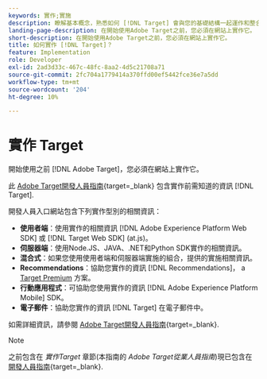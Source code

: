 ```yaml
---
keywords: 實作;實施
description: 瞭解基本概念，熟悉如何 [!DNL Target] 會與您的基礎結構一起運作和整合，並瞭解如何追蹤訪客。
landing-page-description: 在開始使用Adobe Target之前，您必須在網站上實作它。
short-description: 在開始使用Adobe Target之前，您必須在網站上實作它。
title: 如何實作 [!DNL Target]？
feature: Implementation
role: Developer
exl-id: 2ad3d33c-467c-48fc-8aa2-4d5c21708a71
source-git-commit: 2fc704a1779414a370ffd00ef5442fce36e7a5dd
workflow-type: tm+mt
source-wordcount: '204'
ht-degree: 10%

---
```


# 實作 Target

開始使用之前 [!DNL Adobe Target]，您必須在網站上實作它。

此 [Adobe Target開發人員指南](https://experienceleague.adobe.com/docs/target-dev/developer/overview.html){target=_blank} 包含實作前需知道的資訊 [!DNL Target].

開發人員入口網站包含下列實作型別的相關資訊：

* **使用者端**：使用實作的相關資訊 [!DNL Adobe Experience Platform Web SDK] 或 [!DNL Target Web SDK] (at.js)。
* **伺服器端**：使用Node.JS、JAVA、.NET和Python SDK實作的相關資訊。
* **混合式**：如果您使用使用者端和伺服器端實施的組合，提供的實施相關資訊。
* **Recommendations**：協助您實作的資訊 [!DNL Recommendations]， a [Target Premium](/help/main/c-intro/intro.md#premium) 方案。
* **行動應用程式**：可協助您使用實作的資訊 [!DNL Adobe Experience Platform Mobile] SDK。
* **電子郵件**：協助您實作的資訊 [!DNL Target] 在電子郵件中。

如需詳細資訊，請參閱 [Adobe Target開發人員指南](https://experienceleague.adobe.com/docs/target-dev/developer/overview.html){target=_blank}.

>[!NOTE]
>
>之前包含在 *實作Target* 章節(本指南的 *Adobe Target從業人員指南*)現已包含在 [開發人員指南](https://experienceleague.adobe.com/docs/target-dev/developer/overview.html){target=_blank}.




